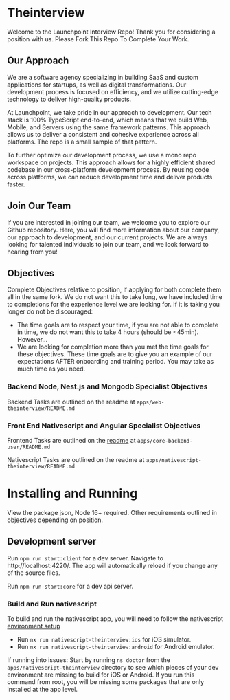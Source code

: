 # Theinterview

Welcome to the Launchpoint Interview Repo! Thank you for considering a position with us. Please Fork This Repo To Complete Your Work.

## Our Approach

We are a software agency specializing in building SaaS and custom applications for startups, as well as digital transformations. Our development process is focused on efficiency, and we utilize cutting-edge technology to deliver high-quality products.

At Launchpoint, we take pride in our approach to development. Our tech stack is 100% TypeScript end-to-end, which means that we build Web, Mobile, and Servers using the same framework patterns. This approach allows us to deliver a consistent and cohesive experience across all platforms. The repo is a small sample of that pattern.

To further optimize our development process, we use a mono repo workspace on projects. This approach allows for a highly efficient shared codebase in our cross-platform development process. By reusing code across platforms, we can reduce development time and deliver products faster.

## Join Our Team

If you are interested in joining our team, we welcome you to explore our Github repository. Here, you will find more information about our company, our approach to development, and our current projects. We are always looking for talented individuals to join our team, and we look forward to hearing from you!

## Objectives

Complete Objectives relative to position, if applying for both complete them all in the same fork. We do not want this to take long, we have included time to completions for the experience level we are looking for.
If it is taking you longer do not be discouraged:

- The time goals are to respect your time, if you are not able to complete in time, we do not want this to take 4 hours (should be <45min). However...
- We are looking for completion more than you met the time goals for these objectives. These time goals are to give you an example of our expectations AFTER onboarding and training period. You may take as much time as you need.

### Backend Node, Nest.js and Mongodb Specialist Objectives

Backend Tasks are outlined on the readme at `apps/web-theinterview/README.md`

### Front End Nativescript and Angular Specialist Objectives

Frontend Tasks are outlined on the [readme](apps/core-backend-user/README.md) at `apps/core-backend-user/README.md`

Nativescript Tasks are outlined on the readme at `apps/nativescript-theinterview/README.md`

# Installing and Running

View the package json, Node 16+ required. Other requirements outlined in objectives depending on position.

## Development server

Run `npm run start:client` for a dev server. Navigate to http://localhost:4220/. The app will automatically reload if you change any of the source files.

Run `npm run start:core` for a dev api server.

### Build and Run nativescript

To build and run the nativescript app, you will need to follow the nativescript [environment setup](https://docs.nativescript.org/environment-setup.html)

- Run `nx run nativescript-theinterview:ios` for iOS simulator.
- Run `nx run nativescript-theinterview:android` for Android emulator.

If running into issues:
Start by running `ns doctor` from the `apps/nativescript-theinterview` directory to see which pieces of your dev environment are missing to build for iOS or Android. If you run this command from root, you will be missing some packages that are only installed at the app level.
